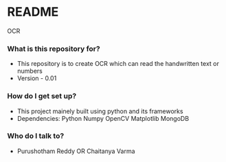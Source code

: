 # README #

OCR

### What is this repository for? ###

* This repository is to create OCR which can read the handwritten text or numbers
* Version - 0.01

### How do I get set up? ###

* This project mainely built using python and its frameworks
* Dependencies:
	Python
	Numpy
	OpenCV
	Matplotlib
	MongoDB

### Who do I talk to? ###

* Purushotham Reddy OR Chaitanya Varma
